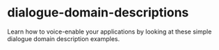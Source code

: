 # dialogue-domain-descriptions
Learn how to voice-enable your applications by looking at these simple dialogue domain description examples.
